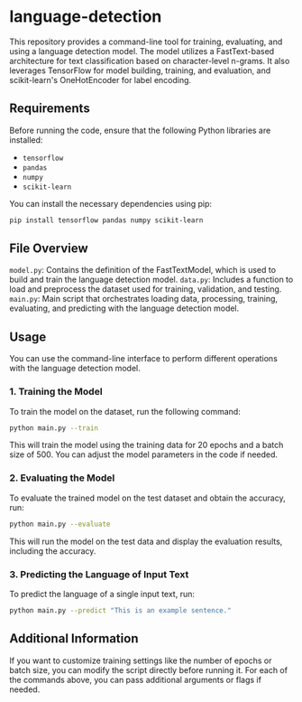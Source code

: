 # language-detection
This repository provides a command-line tool for training, evaluating, and using a language detection model. The model utilizes a FastText-based architecture for text classification based on character-level n-grams. It also leverages TensorFlow for model building, training, and evaluation, and scikit-learn's OneHotEncoder for label encoding.

## Requirements
Before running the code, ensure that the following Python libraries are installed:

- `tensorflow`
- `pandas`
- `numpy`
- `scikit-learn`

You can install the necessary dependencies using pip:

```bash
pip install tensorflow pandas numpy scikit-learn
```

## File Overview
`model.py`: Contains the definition of the FastTextModel, which is used to build and train the language detection model.
`data.py`: Includes a function to load and preprocess the dataset used for training, validation, and testing.
`main.py`: Main script that orchestrates loading data, processing, training, evaluating, and predicting with the language detection model.


## Usage

You can use the command-line interface to perform different operations with the language detection model.

### 1. **Training the Model**

To train the model on the dataset, run the following command:

```bash
python main.py --train
```
This will train the model using the training data for 20 epochs and a batch size of 500. You can adjust the model parameters in the code if needed.

### 2. **Evaluating the Model**

To evaluate the trained model on the test dataset and obtain the accuracy, run:

```bash
python main.py --evaluate
```
This will run the model on the test data and display the evaluation results, including the accuracy.

### 3. Predicting the Language of Input Text
To predict the language of a single input text, run:

```bash
python main.py --predict "This is an example sentence."
```

## Additional Information
If you want to customize training settings like the number of epochs or batch size, you can modify the script directly before running it.
For each of the commands above, you can pass additional arguments or flags if needed.




